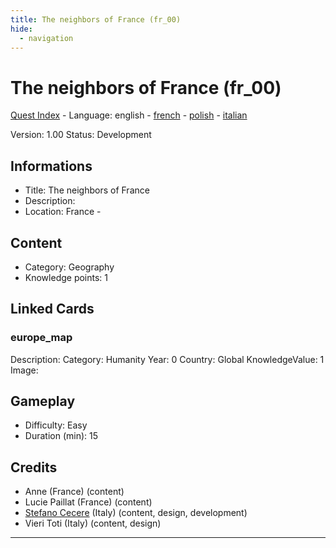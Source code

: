```yaml
---
title: The neighbors of France (fr_00)
hide:
  - navigation
---
```


# The neighbors of France (fr_00)
[Quest Index](./index.md) - Language: english - [french](./fr_00.fr.md) - [polish](./fr_00.pl.md) - [italian](./fr_00.it.md)

Version: 1.00
Status: Development

## Informations

- Title: The neighbors of France
- Description: 
- Location: France - 
## Content
- Category: Geography
- Knowledge points: 1

## Linked Cards
### europe_map
Description: 
Category: Humanity
Year: 0
Country: Global
KnowledgeValue: 1
Image: 

## Gameplay
- Difficulty: Easy
- Duration (min): 15
## Credits
- Anne (France) (content)
- Lucie Paillat (France) (content)
- [Stefano Cecere](https://stefanocecere.com) (Italy) (content, design, development)
- Vieri Toti (Italy) (content, design)

---

